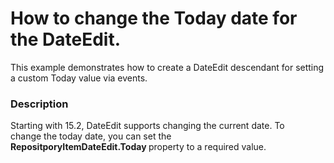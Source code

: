 # How to change the Today date for the DateEdit.


<p>This example demonstrates how to create a DateEdit descendant for setting a custom Today value via events.</p>


<h3>Description</h3>

<p>Starting with 15.2, DateEdit supports&nbsp;changing the current date. To change&nbsp;the today date, you can set the <strong>RepositporyItemDateEdit.Today&nbsp;</strong>property to a required value.</p>

<br/>



